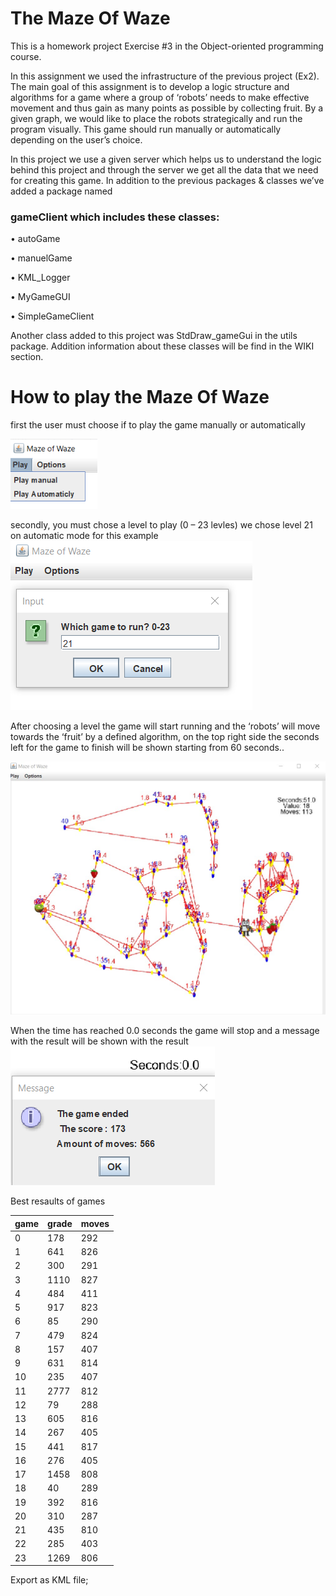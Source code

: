 # The Maze Of Waze
This is a homework project Exercise #3 in the Object-oriented programming course.

In this assignment we used the infrastructure of the previous project (Ex2).
The main goal of this assignment is to develop a logic structure and algorithms for a game where a group of ‘robots’ needs to make effective movement and thus gain as many points as possible by collecting fruit.
By a given graph, we would like to place the robots strategically and run the program visually. This game should run manually or automatically depending on the user’s choice.

In this project we use a given server which helps us to understand the logic behind this project and through the server we get all the data that we need for creating this game.
In addition to the previous packages & classes we’ve added a package named 

### gameClient which includes these classes:

•	autoGame

•	manuelGame

•	KML_Logger

•	MyGameGUI

•	SimpleGameClient


Another class added to this project was StdDraw_gameGui in the utils package.
Addition information about these classes will be find in the WIKI section.

# How to play the Maze Of Waze

first the user must choose if to play the game manually or automatically

![alt text](https://github.com/VadimKachevski/OOP_Ex3/blob/master/images/manuel%20or%20auto.png)

secondly, you must chose a level to play (0 – 23 levles) we chose level 21 on automatic mode for this example
![alt text](https://github.com/VadimKachevski/OOP_Ex3/blob/master/images/choose%20level.png)




After choosing a level the game will start running and the ‘robots’ will move towards the ‘fruit’
by a defined algorithm, on the top right side the seconds left for the game to finish will 
be shown starting from 60 seconds..

![alt text](https://github.com/VadimKachevski/OOP_Ex3/blob/master/images/level21%20playing.jpg)




When the time has reached 0.0 seconds the game will stop and a message with the result will be shown with the result
![alt text](https://github.com/VadimKachevski/OOP_Ex3/blob/master/images/game%20end.png)


Best resaults of games

|game	|grade		|moves|
|---|---|---|
|0		|178		|292  |
|1		|641		|826  |
|2		|300		|291  |
|3		|1110		|827  |
|4		|484		|411  |
|5		|917		|823  |
|6		|85			|290  |
|7		|479		|824  |
|8		|157		|407  |
|9		|631		|814  |
|10		|235		|407  |
|11		|2777		|812  |
|12		|79			|288  |
|13		|605		|816  |
|14		|267		|405  |
|15		|441		|817  |
|16		|276		|405  |
|17		|1458		|808  |
|18		|40			|289  |
|19		|392		|816  |
|20		|310		|287  |
|21		|435		|810  |
|22		|285		|403  |
|23		|1269		|806  |

Export as KML file;













